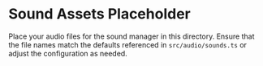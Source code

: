 # Sound Assets Placeholder

Place your audio files for the sound manager in this directory. Ensure that the file names match the defaults referenced in `src/audio/sounds.ts` or adjust the configuration as needed.
